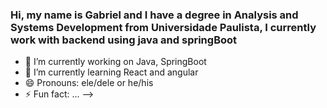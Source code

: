 ### Hi,  my name is Gabriel and I have a degree in Analysis and Systems Development from Universidade Paulista, I currently work with backend using java and springBoot
- 🔭 I’m currently working on Java, SpringBoot
- 🌱 I’m currently learning React and angular
- 😄 Pronouns: ele/dele or he/his
- ⚡ Fun fact: ...
-->
